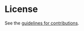 # License

See the
[guidelines for contributions](https://github.com/ietf-wg-asdf/non-affordance/blob/main/CONTRIBUTING.md).
